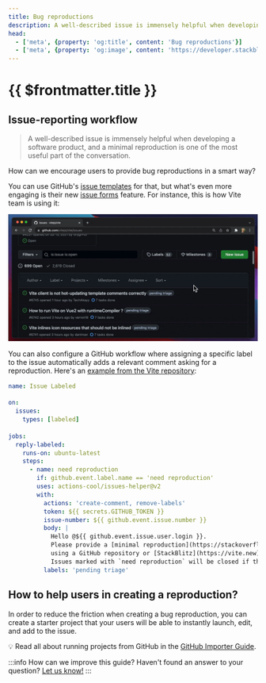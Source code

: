 ```yaml
---
title: Bug reproductions
description: A well-described issue is immensely helpful when developing a software product, and a minimal reproduction is one of the most useful part of the conversation.
head:
  - ['meta', {property: 'og:title', content: 'Bug reproductions'}]
  - ['meta', {property: 'og:image', content: 'https://developer.stackblitz.com/img/og/bug-reproductions.png'}]
---
```


# {{ $frontmatter.title }}

## Issue-reporting workflow

> A well-described issue is immensely helpful when developing a software product, and a minimal reproduction is one of the most useful part of the conversation.

How can we encourage users to provide bug reproductions in a smart way?

You can use GitHub's [issue templates](https://docs.github.com/en/communities/using-templates-to-encourage-useful-issues-and-pull-requests/configuring-issue-templates-for-your-repository) for that, but what's even more engaging is their new [issue forms](https://docs.github.com/en/communities/using-templates-to-encourage-useful-issues-and-pull-requests/configuring-issue-templates-for-your-repository#creating-issue-forms) feature. For instance, this is how Vite team is using it:

![Filing an issue in Vite repository](./assets/Vite_issues_template.gif)

You can also configure a GitHub workflow where assigning a specific label to the issue automatically adds a relevant comment asking for a reproduction. Here's an [example from the Vite repository](https://github.com/vitejs/vite/blob/1248b62b9d09b10ce5ea7703d907d69d2167fdca/.github/workflows/issue-labeled.yml#L31):

```yaml
name: Issue Labeled

on:
  issues:
    types: [labeled]

jobs:
  reply-labeled:
    runs-on: ubuntu-latest
    steps:
      - name: need reproduction
        if: github.event.label.name == 'need reproduction'
        uses: actions-cool/issues-helper@v2
        with:
          actions: 'create-comment, remove-labels'
          token: ${{ secrets.GITHUB_TOKEN }}
          issue-number: ${{ github.event.issue.number }}
          body: |
            Hello @${{ github.event.issue.user.login }}. 
            Please provide a [minimal reproduction](https://stackoverflow.com/help/minimal-reproducible-example) 
            using a GitHub repository or [StackBlitz](https://vite.new).
            Issues marked with `need reproduction` will be closed if they have no activity within 3 days.
          labels: 'pending triage'
```

## How to help users in creating a reproduction?

In order to reduce the friction when creating a bug reproduction, you can create a starter project that your users will be able to instantly launch, edit, and add to the issue.

💡 Read all about running projects from GitHub in the [GitHub Importer Guide](/guides/integration/open-from-github).

:::info How can we improve this guide?
Haven't found an answer to your question? [Let us know!](mailto:devrel@stackblitz.com)
:::
